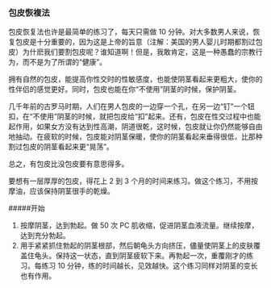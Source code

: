 ### 包皮恢複法

包皮恢复法也许是最简单的练习了，每天只需做 10 分钟。对大多数男人来说，恢复包皮是十分重要的，因为这是上帝的旨意（注解：美国的男人婴儿时期都割过包皮）为什麽我们要割包皮呢？谁知道啊！但是，我敢肯定，这是一种愚蠢的宗教行为，而不是为了所谓的“健康”。

拥有自然的包皮，能提高你性交时的性敏感度，也能使阴茎看起来更粗大，使你的性伴侣的感觉更好。同时，包皮也能在你“不使用”阴茎的时候，保护阴茎。

几千年前的古罗马时期，人们在男人包皮的一边穿一个孔，在另一边“钉”一个钮扣，在“不使用”阴茎的时候，就把包皮给“扣”起来。还有，包皮在性交过程中也能起作用，如果女方没有达到性高潮，阴道很乾，这时候，包皮就让你仍然能够自由地抽动。在疲软的时候，包皮能对阴茎保暖，使你的阴茎看起来垂得很低，比那种割过包皮的阴茎看起来更“晃荡”。

总之，有包皮比没包皮要有意思得多。

要想有一层厚厚的包皮，得花上 2 到 3 个月的时间来练习。做这个练习，不用按摩油，应该保持阴茎很手的乾燥。

#####开始

1. 按摩阴茎，达到勃起。做 50 次 PC 肌收缩，促进阴茎血液流量。继续按摩，达到充分勃起。
2. 用手紧紧抓住勃起的阴茎根部，然后朝龟头方向挤压，儘量使阴茎上的皮肤覆盖住龟头。保持这一状态，直到阴茎疲软下来。再勃起一次，重覆刚才的练习。每练习 10 分钟，练的时间越长，见效越快。这个练习同样对阴茎的变长也有作用。
